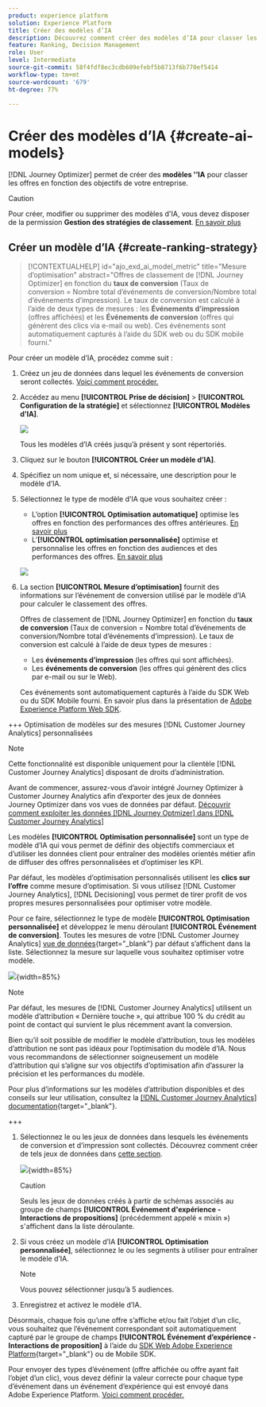 ```yaml
---
product: experience platform
solution: Experience Platform
title: Créer des modèles d’IA
description: Découvrez comment créer des modèles d’IA pour classer les offres.
feature: Ranking, Decision Management
role: User
level: Intermediate
source-git-commit: 58f4fdf8ec3cdb609efebf5b8713f6b770ef5414
workflow-type: tm+mt
source-wordcount: '679'
ht-degree: 77%

---
```


# Créer des modèles d’IA {#create-ai-models}

[!DNL Journey Optimizer] permet de créer des **modèles &#39;’IA** pour classer les offres en fonction des objectifs de votre entreprise.

>[!CAUTION]
>
>Pour créer, modifier ou supprimer des modèles d&#39;IA, vous devez disposer de la permission **Gestion des stratégies de classement**. [En savoir plus](../../administration/high-low-permissions.md#manage-ranking-strategies)

## Créer un modèle d’IA {#create-ranking-strategy}

>[!CONTEXTUALHELP]
>id="ajo_exd_ai_model_metric"
>title="Mesure d’optimisation"
>abstract="Offres de classement de [!DNL Journey Optimizer] en fonction du **taux de conversion** (Taux de conversion = Nombre total d’événements de conversion/Nombre total d’événements d’impression). Le taux de conversion est calculé à l’aide de deux types de mesures : les **Événements d’impression** (offres affichées) et les **Événements de conversion** (offres qui génèrent des clics via e-mail ou web). Ces événements sont automatiquement capturés à l’aide du SDK web ou du SDK mobile fourni."

Pour créer un modèle d’IA, procédez comme suit :

1. Créez un jeu de données dans lequel les événements de conversion seront collectés. [Voici comment procéder.](../data-collection/create-dataset.md)

1. Accédez au menu **[!UICONTROL Prise de décision]** > **[!UICONTROL Configuration de la stratégie]** et sélectionnez **[!UICONTROL Modèles d’IA]**.

   ![](../assets/ai-model-list.png)

   Tous les modèles d’IA créés jusqu’à présent y sont répertoriés.

1. Cliquez sur le bouton **[!UICONTROL Créer un modèle d’IA]**.

1. Spécifiez un nom unique et, si nécessaire, une description pour le modèle d’IA.

1. Sélectionnez le type de modèle d’IA que vous souhaitez créer :

   * L’option **[!UICONTROL Optimisation automatique]** optimise les offres en fonction des performances des offres antérieures. [En savoir plus](auto-optimization-model.md)
   * L’**[!UICONTROL optimisation personnalisée]** optimise et personnalise les offres en fonction des audiences et des performances des offres. [En savoir plus](personalized-optimization-model.md)

   ![](../assets/ai-model-types.png)

1. La section **[!UICONTROL Mesure d’optimisation]** fournit des informations sur l’événement de conversion utilisé par le modèle d’IA pour calculer le classement des offres.

   Offres de classement de [!DNL Journey Optimizer] en fonction du **taux de conversion** (Taux de conversion = Nombre total d’événements de conversion/Nombre total d’événements d’impression). Le taux de conversion est calculé à l’aide de deux types de mesures :
   * Les **événements d’impression** (les offres qui sont affichées).
   * Les **événements de conversion** (les offres qui génèrent des clics par e-mail ou sur le Web).

   Ces événements sont automatiquement capturés à l’aide du SDK Web ou du SDK Mobile fourni. En savoir plus dans la présentation de [Adobe Experience Platform Web SDK](https://experienceleague.adobe.com/docs/experience-platform/edge/home.html?lang=fr).

+++ Optimisation de modèles sur des mesures [!DNL Customer Journey Analytics] personnalisées

   >[!NOTE]
   >
   >Cette fonctionnalité est disponible uniquement pour la clientèle [!DNL Customer Journey Analytics] disposant de droits d’administration.
   >
   >Avant de commencer, assurez-vous d’avoir intégré Journey Optimizer à Customer Journey Analytics afin d’exporter des jeux de données Journey Optimizer dans vos vues de données par défaut. [Découvrir comment exploiter les données  [!DNL Journey Optmizer]  dans  [!DNL Customer Journey Analytics]](../../reports/cja-ajo.md)

   Les modèles **[!UICONTROL Optimisation personnalisée]** sont un type de modèle d’IA qui vous permet de définir des objectifs commerciaux et d’utiliser les données client pour entraîner des modèles orientés métier afin de diffuser des offres personnalisées et d’optimiser les KPI.

   Par défaut, les modèles d’optimisation personnalisés utilisent les **clics sur l’offre** comme mesure d’optimisation. Si vous utilisez [!DNL Customer Journey Analytics], [!DNL Decisioning] vous permet de tirer profit de vos propres mesures personnalisées pour optimiser votre modèle.

   Pour ce faire, sélectionnez le type de modèle **[!UICONTROL Optimisation personnalisée]** et développez le menu déroulant **[!UICONTROL Événement de conversion]**. Toutes les mesures de votre [!DNL Customer Journey Analytics] [vue de données](https://experienceleague.adobe.com/fr/docs/analytics-platform/using/cja-dataviews/data-views){target="_blank"} par défaut s’affichent dans la liste. Sélectionnez la mesure sur laquelle vous souhaitez optimiser votre modèle.

   ![](../assets/ai-model-custom-metrics.png){width=85%}

   >[!NOTE]
   >
   >Par défaut, les mesures de [!DNL Customer Journey Analytics] utilisent un modèle d’attribution « Dernière touche », qui attribue 100 % du crédit au point de contact qui survient le plus récemment avant la conversion.
   >
   >Bien qu’il soit possible de modifier le modèle d’attribution, tous les modèles d’attribution ne sont pas idéaux pour l’optimisation du modèle d’IA. Nous vous recommandons de sélectionner soigneusement un modèle d’attribution qui s’aligne sur vos objectifs d’optimisation afin d’assurer la précision et les performances du modèle.
   >
   >Pour plus d’informations sur les modèles d’attribution disponibles et des conseils sur leur utilisation, consultez la [[!DNL Customer Journey Analytics] documentation](https://experienceleague.adobe.com/fr/docs/analytics-platform/using/cja-dataviews/component-settings/attribution){target="_blank"}.

+++

1. Sélectionnez le ou les jeux de données dans lesquels les événements de conversion et d’impression sont collectés. Découvrez comment créer de tels jeux de données dans [cette section](../data-collection/create-dataset.md).

   ![](../assets/ai-model-datasets.png){width=85%}

   >[!CAUTION]
   >
   >Seuls les jeux de données créés à partir de schémas associés au groupe de champs **[!UICONTROL Événement d&#39;expérience - Interactions de propositions]** (précédemment appelé « mixin ») s&#39;affichent dans la liste déroulante.

1. Si vous créez un modèle d’IA **[!UICONTROL Optimisation personnalisée]**, sélectionnez le ou les segments à utiliser pour entraîner le modèle d’IA.

   <!--➡️ [Discover this feature in video](#video)-->

   >[!NOTE]
   >
   >Vous pouvez sélectionner jusqu’à 5 audiences.

1. Enregistrez et activez le modèle d’IA.

<!--At this point, you must have:

* created the AI model,
* defined which type of event you want to capture - offer displayed (impression) and/or offer clicked (conversion),
* and in which dataset you want to collect the event data.-->

Désormais, chaque fois qu’une offre s’affiche et/ou fait l’objet d’un clic, vous souhaitez que l’événement correspondant soit automatiquement capturé par le groupe de champs **[!UICONTROL Événement d’expérience - Interactions de proposition]** à l’aide du [SDK Web Adobe Experience Platform](https://experienceleague.adobe.com/docs/experience-platform/edge/web-sdk-faq.html?lang=fr#what-is-adobe-experience-platform-web-sdk%3F){target="_blank"} ou de Mobile SDK.

Pour envoyer des types d’événement (offre affichée ou offre ayant fait l’objet d’un clic), vous devez définir la valeur correcte pour chaque type d’événement dans un événement d’expérience qui est envoyé dans Adobe Experience Platform. [Voici comment procéder.](../data-collection/schema-requirement.md)

<!--
## How-to video {#video}

Learn how to create a personalized optimization model and how to apply it to a decision.

>[!VIDEO](https://video.tv.adobe.com/v/3445953?quality=12&captions=fre_fr)-->
